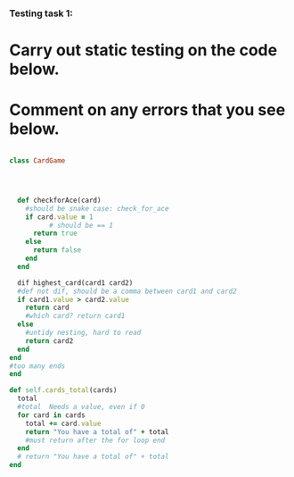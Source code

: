 ### Testing task 1:

# Carry out static testing on the code below.
# Comment on any errors that you see below.
```ruby

class CardGame




  def checkforAce(card)
    #should be snake case: check_for_ace
    if card.value = 1
          # should be == 1
      return true
    else
      return false
    end
  end

  dif highest_card(card1 card2)
  #def not dif, should be a comma between card1 and card2
  if card1.value > card2.value
    return card
    #which card? return card1
  else
    #untidy nesting, hard to read
    return card2
  end
end
#too many ends
end

def self.cards_total(cards)
  total
  #total  Needs a value, even if 0
  for card in cards
    total += card.value
    return "You have a total of" + total
    #must return after the for loop end
  end
  # return "You have a total of" + total
end
```
